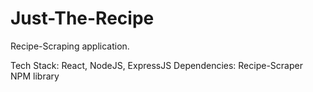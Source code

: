 # Just-The-Recipe
Recipe-Scraping application.

Tech Stack: React, NodeJS, ExpressJS
Dependencies: Recipe-Scraper NPM library
